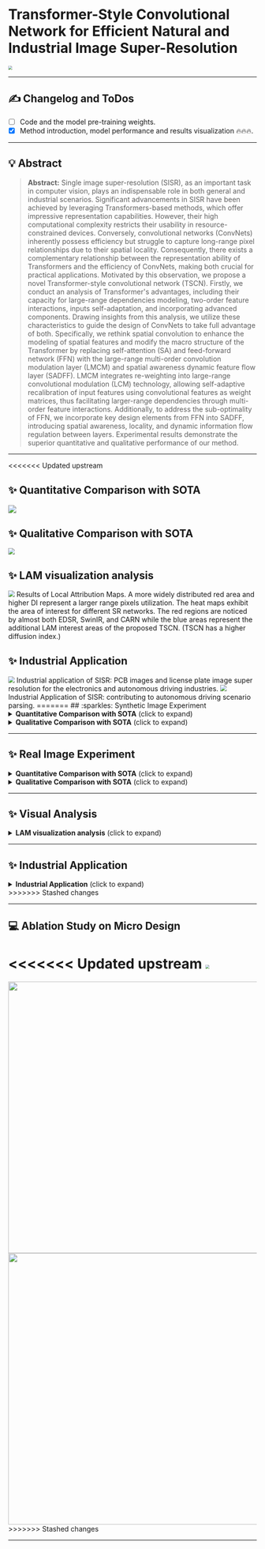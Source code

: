# **Transformer-Style Convolutional Network for Efficient Natural and Industrial Image Super-Resolution**
<img src="images\Complexity.png" style="zoom:50%;" />

<hr />

## :writing_hand: Changelog and ToDos
- [ ] Code and the model pre-training weights.
- [x] Method introduction, model performance and results visualization  :fire::fire::fire:.

<hr />

## :bulb: Abstract
> **Abstract:** Single image super-resolution (SISR), as an important task in computer vision, plays an indispensable role in both general and industrial scenarios. Significant advancements in SISR have been achieved by leveraging Transformers-based methods, which offer impressive representation capabilities. However, their high computational complexity restricts their usability in resource-constrained devices. Conversely, convolutional networks (ConvNets) inherently possess efficiency but struggle to capture long-range pixel relationships due to their spatial locality. Consequently, there exists a complementary relationship between the representation ability of Transformers and the efficiency of ConvNets, making both crucial for practical applications. Motivated by this observation, we propose a novel Transformer-style convolutional network (TSCN). 
> Firstly, we conduct an analysis of Transformer's advantages, including their capacity for large-range dependencies modeling, two-order feature interactions, inputs self-adaptation, and incorporating advanced components. Drawing insights from this analysis, we utilize these characteristics to guide the design of ConvNets to take full advantage of both. Specifically, we rethink spatial convolution to enhance the modeling of spatial features and modify the macro structure of the Transformer by replacing self-attention (SA) and feed-forward network (FFN) with the large-range multi-order convolution modulation layer (LMCM) and spatial awareness dynamic feature flow layer (SADFF). LMCM integrates re-weighting into large-range convolutional modulation (LCM) technology, allowing self-adaptive recalibration of input features using convolutional features as weight matrices, thus facilitating larger-range dependencies through multi-order feature interactions. Additionally, to address the sub-optimality of FFN, we incorporate key design elements from FFN into SADFF, introducing spatial awareness, locality, and dynamic information flow regulation between layers. Experimental results demonstrate the superior quantitative and qualitative performance of our method.

<hr />

<<<<<<< Updated upstream
## :sparkles: Quantitative Comparison with SOTA
<img src="images\Quan.png" style="zoom80%;" />

## :sparkles: Qualitative Comparison with SOTA
<img src="images\Qualitative.png" style="zoom:80%;" />

## :sparkles: LAM visualization analysis
<img src="images\LAM.png" style="zoom:80%;" />
Results of Local Attribution Maps. A more widely distributed red area and higher DI represent a larger range pixels utilization. The heat maps exhibit the area of interest for different SR networks. The red regions are noticed by almost both EDSR, SwinIR, and CARN while the blue areas represent the additional LAM interest areas of the proposed TSCN. (TSCN has a higher diffusion index.)

## :sparkles: Industrial Application
<img src="images\Industrial.png" style="zoom:80%;" />
Industrial application of SISR: PCB images and license plate image super resolution for the electronics and autonomous driving industries.
<img src="images\seg-3.png" style="zoom:80%;" />
Industrial Application of SISR: contributing to autonomous driving scenario parsing.
=======
## :sparkles: Synthetic Image Experiment
<details>
	<summary><strong>Quantitative Comparison with SOTA</strong> (click to expand) </summary>
	<p><img src = "images/Quan.png" width=100% height=100%></p>
</details>
<details>
	<summary><strong>Qualitative Comparison with SOTA</strong> (click to expand) </summary>
    	<p><img src = "images/Qualitative.png" width=100% height=100%></p>
		<div style="display: flex; flex-direction: row;">
    	<div style="flex: 1; padding-right: 5px;">
      		<img src="images/set5_baby.gif" width="100%" height="100%">
    	</div>
    	<div style="flex: 1; padding-right: 5px;">
      		<img src="images/set5_butterfly.gif" width="100%" height="100%">
    	</div>
    	<div style="flex: 1; padding-left: 5px;">
      		<img src="images/set14_bridge.gif" width="100%" height="100%">
    	</div>
  		</div>
    	<div style="display: flex; flex-direction: row;">
    	<div style="flex: 1; padding-right: 5px;">
      		<img src="images/set14_coastguard.gif" width="100%" height="100%">
    	</div>
    	<div style="flex: 1; padding-right: 5px;">
      		<img src="images/set14_lenna.gif" width="100%" height="100%">
    	</div>
    	<div style="flex: 1; padding-left: 5px;">
      		<img src="images/set14_man.gif" width="100%" height="100%">
    	</div>
  		</div>
    	<div style="display: flex; flex-direction: row;">
    	<div style="flex: 1; padding-right: 5px;">
      		<img src="images/set14_monarch.gif" width="100%" height="100%">
    	</div>
    	<div style="flex: 1; padding-right: 5px;">
      		<img src="images/set14_pepper.gif" width="100%" height="100%">
    	</div>
        <div style="flex: 1; padding-left: 5px;">
      		<img src="images/set14_pepper.gif" width="100%" height="100%">
    	</div>
  		</div>
</details>

<hr />

## :sparkles: Real Image Experiment
<details>
	<summary><strong>Quantitative Comparison with SOTA</strong> (click to expand) </summary>
	<p><img src = "images/Quan.png" width=100% height=100%></p>
</details>
<details>
	<summary><strong>Qualitative Comparison with SOTA</strong> (click to expand) </summary>
	<p><img src = "images/Quan.png" width=100% height=100%></p>
</details>

<hr />

## :sparkles: Visual Analysis
<details>
	<summary><strong>LAM visualization analysis</strong> (click to expand) </summary>
	<p><img src = "images/LAM.png" width=100% height=100%></p>
	Results of Local Attribution Maps. A more widely distributed red area and higher DI represent a larger range pixels utilization. The heat maps exhibit the area of interest for different SR networks. The red regions are noticed by almost both EDSR, SwinIR, and CARN while the blue areas represent the additional LAM interest areas of the proposed TSCN. (TSCN has a higher diffusion index.)
</details>

<hr />

## :sparkles: Industrial Application
<details>
	<summary><strong>Industrial Application</strong> (click to expand) </summary>
	<p><img src = "images/Industrial.png" width=100% height=100%></p>
	Industrial application of SISR: PCB images and license plate image super resolution for the electronics and autonomous driving industries.
	<p><img src = "images/seg-3.png" width=100% height=100%></p>
	Industrial Application of SISR: contributing to autonomous driving scenario parsing.
</details>
>>>>>>> Stashed changes

<hr /> 

## :computer: Ablation Study on Micro Design
<<<<<<< Updated upstream
<img src="images\Ab.png" style="zoom:50%;" />
=======

<center class="half">
    <img src="images/overall.png" width="550"/><img src="images/ab_table.png" width="550"/>
</center>
>>>>>>> Stashed changes

<hr />
